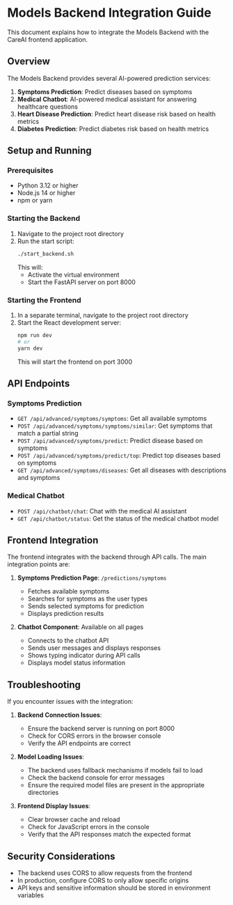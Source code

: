 # Models Backend Integration Guide

This document explains how to integrate the Models Backend with the CareAI frontend application.

## Overview

The Models Backend provides several AI-powered prediction services:

1. **Symptoms Prediction**: Predict diseases based on symptoms
2. **Medical Chatbot**: AI-powered medical assistant for answering healthcare questions
3. **Heart Disease Prediction**: Predict heart disease risk based on health metrics
4. **Diabetes Prediction**: Predict diabetes risk based on health metrics

## Setup and Running

### Prerequisites

- Python 3.12 or higher
- Node.js 14 or higher
- npm or yarn

### Starting the Backend

1. Navigate to the project root directory
2. Run the start script:
   ```bash
   ./start_backend.sh
   ```
   This will:
   - Activate the virtual environment
   - Start the FastAPI server on port 8000

### Starting the Frontend

1. In a separate terminal, navigate to the project root directory
2. Start the React development server:
   ```bash
   npm run dev
   # or
   yarn dev
   ```
   This will start the frontend on port 3000

## API Endpoints

### Symptoms Prediction

- `GET /api/advanced/symptoms/symptoms`: Get all available symptoms
- `POST /api/advanced/symptoms/symptoms/similar`: Get symptoms that match a partial string
- `POST /api/advanced/symptoms/predict`: Predict disease based on symptoms
- `POST /api/advanced/symptoms/predict/top`: Predict top diseases based on symptoms
- `GET /api/advanced/symptoms/diseases`: Get all diseases with descriptions and symptoms

### Medical Chatbot

- `POST /api/chatbot/chat`: Chat with the medical AI assistant
- `GET /api/chatbot/status`: Get the status of the medical chatbot model

## Frontend Integration

The frontend integrates with the backend through API calls. The main integration points are:

1. **Symptoms Prediction Page**: `/predictions/symptoms`
   - Fetches available symptoms
   - Searches for symptoms as the user types
   - Sends selected symptoms for prediction
   - Displays prediction results

2. **Chatbot Component**: Available on all pages
   - Connects to the chatbot API
   - Sends user messages and displays responses
   - Shows typing indicator during API calls
   - Displays model status information

## Troubleshooting

If you encounter issues with the integration:

1. **Backend Connection Issues**:
   - Ensure the backend server is running on port 8000
   - Check for CORS errors in the browser console
   - Verify the API endpoints are correct

2. **Model Loading Issues**:
   - The backend uses fallback mechanisms if models fail to load
   - Check the backend console for error messages
   - Ensure the required model files are present in the appropriate directories

3. **Frontend Display Issues**:
   - Clear browser cache and reload
   - Check for JavaScript errors in the console
   - Verify that the API responses match the expected format

## Security Considerations

- The backend uses CORS to allow requests from the frontend
- In production, configure CORS to only allow specific origins
- API keys and sensitive information should be stored in environment variables
